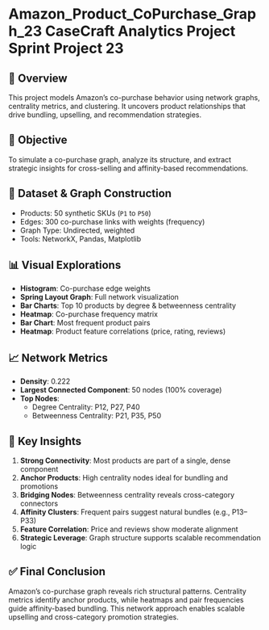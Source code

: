 # Amazon_Product_CoPurchase_Graph_23 CaseCraft Analytics Project Sprint Project 23

## 🛒 Overview  
This project models Amazon’s co-purchase behavior using network graphs, centrality metrics, and clustering. It uncovers product relationships that drive bundling, upselling, and recommendation strategies.

## 🎯 Objective  
To simulate a co-purchase graph, analyze its structure, and extract strategic insights for cross-selling and affinity-based recommendations.

## 🧩 Dataset & Graph Construction  
- Products: 50 synthetic SKUs (`P1` to `P50`)  
- Edges: 300 co-purchase links with weights (frequency)  
- Graph Type: Undirected, weighted  
- Tools: NetworkX, Pandas, Matplotlib

## 📊 Visual Explorations  
- **Histogram**: Co-purchase edge weights  
- **Spring Layout Graph**: Full network visualization  
- **Bar Charts**: Top 10 products by degree & betweenness centrality  
- **Heatmap**: Co-purchase frequency matrix  
- **Bar Chart**: Most frequent product pairs  
- **Heatmap**: Product feature correlations (price, rating, reviews)

## 📈 Network Metrics  
- **Density**: 0.222  
- **Largest Connected Component**: 50 nodes (100% coverage)  
- **Top Nodes**:  
  - Degree Centrality: P12, P27, P40  
  - Betweenness Centrality: P21, P35, P50

## 🧠 Key Insights  
1. **Strong Connectivity**: Most products are part of a single, dense component  
2. **Anchor Products**: High centrality nodes ideal for bundling and promotions  
3. **Bridging Nodes**: Betweenness centrality reveals cross-category connectors  
4. **Affinity Clusters**: Frequent pairs suggest natural bundles (e.g., P13–P33)  
5. **Feature Correlation**: Price and reviews show moderate alignment  
6. **Strategic Leverage**: Graph structure supports scalable recommendation logic

## ✅ Final Conclusion  
Amazon’s co-purchase graph reveals rich structural patterns. Centrality metrics identify anchor products, while heatmaps and pair frequencies guide affinity-based bundling. This network approach enables scalable upselling and cross-category promotion strategies.